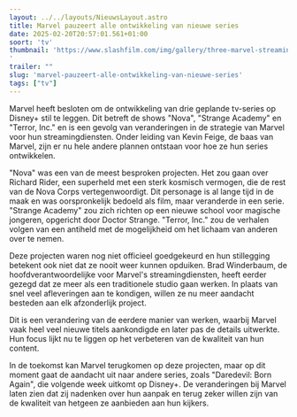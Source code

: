 ```yaml
---
layout: ../../layouts/NieuwsLayout.astro
title: Marvel pauzeert alle ontwikkeling van nieuwe series
date: 2025-02-20T20:57:01.561+01:00
soort: 'tv'
thumbnail: 'https://www.slashfilm.com/img/gallery/three-marvel-streaming-shows-halted-as-disney-figures-out-this-whole-tv-thing/l-intro-1740078967.jpg
'
trailer: ""
slug: 'marvel-pauzeert-alle-ontwikkeling-van-nieuwe-series'
tags: ["tv"]
---
```


Marvel heeft besloten om de ontwikkeling van drie geplande tv-series op Disney+
stil te leggen. Dit betreft de shows "Nova", "Strange Academy" en "Terror, Inc."
en is een gevolg van veranderingen in de strategie van Marvel voor hun
streamingdiensten. Onder leiding van Kevin Feige, de baas van Marvel, zijn er nu
hele andere plannen ontstaan voor hoe ze hun series ontwikkelen.

"Nova" was een van de meest besproken projecten. Het zou gaan over Richard
Rider, een superheld met een sterk kosmisch vermogen, die de rest van de Nova
Corps vertegenwoordigt. Dit personage is al lange tijd in de maak en was
oorspronkelijk bedoeld als film, maar veranderde in een serie. "Strange Academy"
zou zich richten op een nieuwe school voor magische jongeren, opgericht door
Doctor Strange. "Terror, Inc." zou de verhalen volgen van een antiheld met de
mogelijkheid om het lichaam van anderen over te nemen.

Deze projecten waren nog niet officieel goedgekeurd en hun stillegging betekent
ook niet dat ze nooit weer kunnen opduiken. Brad Winderbaum, de
hoofdverantwoordelijke voor Marvel's streamingdiensten, heeft eerder gezegd dat
ze meer als een traditionele studio gaan werken. In plaats van snel veel
afleveringen aan te kondigen, willen ze nu meer aandacht besteden aan elk
afzonderlijk project.

Dit is een verandering van de eerdere manier van werken, waarbij Marvel vaak
heel veel nieuwe titels aankondigde en later pas de details uitwerkte. Hun focus
lijkt nu te liggen op het verbeteren van de kwaliteit van hun content.

In de toekomst kan Marvel terugkomen op deze projecten, maar op dit moment gaat
de aandacht uit naar andere series, zoals "Daredevil: Born Again", die volgende
week uitkomt op Disney+. De veranderingen bij Marvel laten zien dat zij nadenken
over hun aanpak en terug zeker willen zijn van de kwaliteit van hetgeen ze
aanbieden aan hun kijkers.